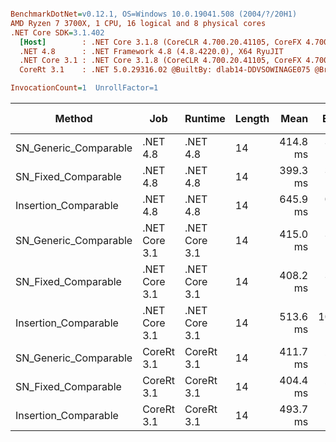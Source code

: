 ``` ini

BenchmarkDotNet=v0.12.1, OS=Windows 10.0.19041.508 (2004/?/20H1)
AMD Ryzen 7 3700X, 1 CPU, 16 logical and 8 physical cores
.NET Core SDK=3.1.402
  [Host]        : .NET Core 3.1.8 (CoreCLR 4.700.20.41105, CoreFX 4.700.20.41903), X64 RyuJIT
  .NET 4.8      : .NET Framework 4.8 (4.8.4220.0), X64 RyuJIT
  .NET Core 3.1 : .NET Core 3.1.8 (CoreCLR 4.700.20.41105, CoreFX 4.700.20.41903), X64 RyuJIT
  CoreRt 3.1    : .NET 5.0.29316.02 @BuiltBy: dlab14-DDVSOWINAGE075 @Branch: master @Commit: 40be8b7e2598b2ccb827fd90cd30c0e2d4496941, X64 AOT

InvocationCount=1  UnrollFactor=1  

```
|                Method |           Job |       Runtime | Length |     Mean |    Error |   StdDev | Gen 0 | Gen 1 | Gen 2 | Allocated |
|---------------------- |-------------- |-------------- |------- |---------:|---------:|---------:|------:|------:|------:|----------:|
| SN_Generic_Comparable |      .NET 4.8 |      .NET 4.8 |     14 | 414.8 ms |  3.34 ms |  3.12 ms |     - |     - |     - |         - |
|   SN_Fixed_Comparable |      .NET 4.8 |      .NET 4.8 |     14 | 399.3 ms |  3.33 ms |  3.11 ms |     - |     - |     - |         - |
|  Insertion_Comparable |      .NET 4.8 |      .NET 4.8 |     14 | 645.9 ms |  0.89 ms |  0.84 ms |     - |     - |     - |         - |
| SN_Generic_Comparable | .NET Core 3.1 | .NET Core 3.1 |     14 | 415.0 ms |  3.11 ms |  2.76 ms |     - |     - |     - |         - |
|   SN_Fixed_Comparable | .NET Core 3.1 | .NET Core 3.1 |     14 | 408.2 ms |  3.00 ms |  2.81 ms |     - |     - |     - |         - |
|  Insertion_Comparable | .NET Core 3.1 | .NET Core 3.1 |     14 | 513.6 ms | 10.06 ms | 10.76 ms |     - |     - |     - |    1240 B |
| SN_Generic_Comparable |    CoreRt 3.1 |    CoreRt 3.1 |     14 | 411.7 ms |  2.07 ms |  1.84 ms |     - |     - |     - |         - |
|   SN_Fixed_Comparable |    CoreRt 3.1 |    CoreRt 3.1 |     14 | 404.4 ms |  2.50 ms |  2.34 ms |     - |     - |     - |         - |
|  Insertion_Comparable |    CoreRt 3.1 |    CoreRt 3.1 |     14 | 493.7 ms |  1.71 ms |  1.51 ms |     - |     - |     - |         - |
